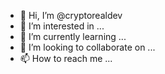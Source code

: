 - 👋 Hi, I’m @cryptorealdev
- 👀 I’m interested in ...
- 🌱 I’m currently learning ...
- 💞️ I’m looking to collaborate on ...
- 📫 How to reach me ...

<!---
cryptorealdev/cryptorealdev is a ✨ special ✨ repository because its `README.md` (this file) appears on your GitHub profile.
You can click the Preview link to take a look at your changes.
--->
